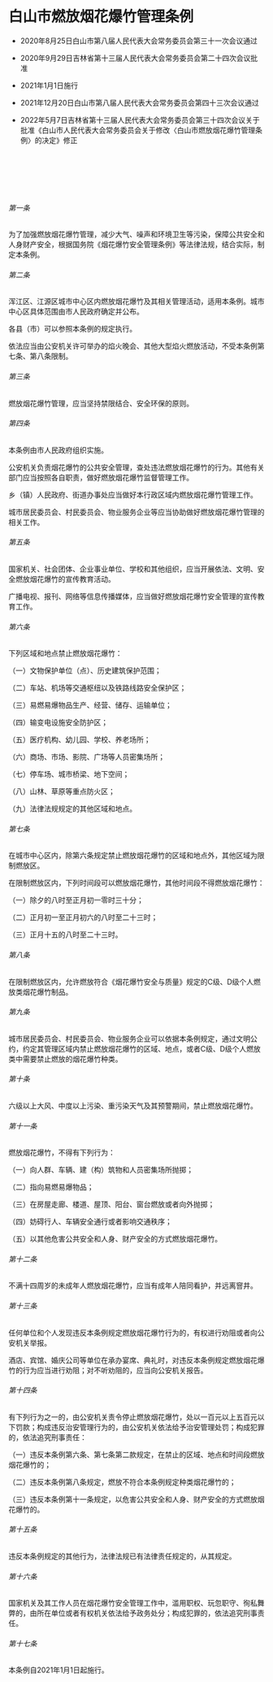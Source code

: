 # 白山市燃放烟花爆竹管理条例

- 2020年8月25日白山市第八届人民代表大会常务委员会第三十一次会议通过

- 2020年9月29日吉林省第十三届人民代表大会常务委员会第二十四次会议批准

- 2021年1月1日施行

- 2021年12月20日白山市第八届人民代表大会常务委员会第四十三次会议通过

- 2022年5月7日吉林省第十三届人民代表大会常务委员会第三十四次会议关于批准《白山市人民代表大会常务委员会关于修改〈白山市燃放烟花爆竹管理条例〉的决定》修正

<!-- INFO END -->

​

​

​

###### 第一条

为了加强燃放烟花爆竹管理，减少大气、噪声和环境卫生等污染，保障公共安全和人身财产安全，根据国务院《烟花爆竹安全管理条例》等法律法规，结合实际，制定本条例。

###### 第二条

浑江区、江源区城市中心区内燃放烟花爆竹及其相关管理活动，适用本条例。城市中心区具体范围由市人民政府确定并公布。

各县（市）可以参照本条例的规定执行。

依法应当由公安机关许可举办的焰火晚会、其他大型焰火燃放活动，不受本条例第七条、第八条限制。

###### 第三条

燃放烟花爆竹管理，应当坚持禁限结合、安全环保的原则。

###### 第四条

本条例由市人民政府组织实施。

公安机关负责烟花爆竹的公共安全管理，查处违法燃放烟花爆竹的行为。其他有关部门应当按照各自职责，做好燃放烟花爆竹监督管理工作。

乡（镇）人民政府、街道办事处应当做好本行政区域内燃放烟花爆竹管理工作。

城市居民委员会、村民委员会、物业服务企业等应当协助做好燃放烟花爆竹管理的相关工作。

###### 第五条

国家机关、社会团体、企业事业单位、学校和其他组织，应当开展依法、文明、安全燃放烟花爆竹的宣传教育活动。

广播电视、报刊、网络等信息传播媒体，应当做好燃放烟花爆竹安全管理的宣传教育工作。

###### 第六条

下列区域和地点禁止燃放烟花爆竹：

（一）文物保护单位（点）、历史建筑保护范围；

（二）车站、机场等交通枢纽以及铁路线路安全保护区；

（三）易燃易爆物品生产、经营、储存、运输单位；

（四）输变电设施安全防护区；

（五）医疗机构、幼儿园、学校、养老场所；

（六）商场、市场、影院、广场等人员密集场所；

（七）停车场、城市桥梁、地下空间；

（八）山林、草原等重点防火区；

（九）法律法规规定的其他区域和地点。

###### 第七条

在城市中心区内，除第六条规定禁止燃放烟花爆竹的区域和地点外，其他区域为限制燃放区。

在限制燃放区内，下列时间段可以燃放烟花爆竹，其他时间段不得燃放烟花爆竹：

（一）除夕的八时至正月初一零时三十分；

（二）正月初一至正月初六的八时至二十三时；

（三）正月十五的八时至二十三时。

###### 第八条

在限制燃放区内，允许燃放符合《烟花爆竹安全与质量》规定的C级、D级个人燃放类烟花爆竹制品。

###### 第九条

城市居民委员会、村民委员会、物业服务企业可以依据本条例规定，通过文明公约，约定其管理区域内禁止燃放烟花爆竹的区域、地点，或者C级、D级个人燃放类中需要禁止燃放的烟花爆竹种类。

###### 第十条

六级以上大风、中度以上污染、重污染天气及其预警期间，禁止燃放烟花爆竹。

###### 第十一条

燃放烟花爆竹，不得有下列行为：

（一）向人群、车辆、建（构）筑物和人员密集场所抛掷；

（二）指向易燃易爆物品；

（三）在房屋走廊、楼道、屋顶、阳台、窗台燃放或者向外抛掷；

（四）妨碍行人、车辆安全通行或者影响交通秩序；

（五）以其他危害公共安全和人身、财产安全的方式燃放烟花爆竹。

###### 第十二条

不满十四周岁的未成年人燃放烟花爆竹，应当有成年人陪同看护，并远离窨井。

###### 第十三条

任何单位和个人发现违反本条例规定燃放烟花爆竹行为的，有权进行劝阻或者向公安机关举报。

酒店、宾馆、婚庆公司等单位在承办宴席、典礼时，对违反本条例规定燃放烟花爆竹的行为应当进行劝阻；对不听劝阻的，应当向公安机关报告。

###### 第十四条

有下列行为之一的，由公安机关责令停止燃放烟花爆竹，处以一百元以上五百元以下罚款；构成违反治安管理行为的，由公安机关依法给予治安管理处罚；构成犯罪的，依法追究刑事责任：

（一）违反本条例第六条、第七条第二款规定，在禁止的区域、地点和时间段燃放烟花爆竹的；

（二）违反本条例第八条规定，燃放不符合本条例规定种类烟花爆竹的；

（三）违反本条例第十一条规定，以危害公共安全和人身、财产安全的方式燃放烟花爆竹的。

###### 第十五条

违反本条例规定的其他行为，法律法规已有法律责任规定的，从其规定。

###### 第十六条

国家机关及其工作人员在烟花爆竹安全管理工作中，滥用职权、玩忽职守、徇私舞弊的，由所在单位或者有权机关依法给予政务处分；构成犯罪的，依法追究刑事责任。

###### 第十七条

本条例自2021年1月1日起施行。
